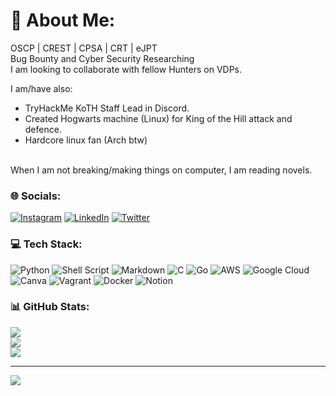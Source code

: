 # 💫 About Me:
OSCP | CREST | CPSA | CRT | eJPT<br>Bug Bounty and Cyber Security Researching <br>I am looking to collaborate with fellow Hunters on VDPs.<br>
  
I am/have also:
- TryHackMe KoTH Staff Lead in Discord.
- Created Hogwarts machine (Linux) for King of the Hill attack and defence.
- Hardcore linux fan (Arch btw)
<br> 
When I am not breaking/making things on computer, I am reading novels. 

### 🌐 Socials:
[![Instagram](https://img.shields.io/badge/Instagram-%23E4405F.svg?logo=Instagram&logoColor=white)](https://instagram.com/___mrholmes) [![LinkedIn](https://img.shields.io/badge/LinkedIn-%230077B5.svg?logo=linkedin&logoColor=white)](https://linkedin.com/in/singh-hardeep-) [![Twitter](https://img.shields.io/badge/Twitter-%231DA1F2.svg?logo=Twitter&logoColor=white)](https://twitter.com/__mrholmes) 

### 💻 Tech Stack:
![Python](https://img.shields.io/badge/python-3670A0?style=for-the-badge&logo=python&logoColor=ffdd54) ![Shell Script](https://img.shields.io/badge/shell_script-%23121011.svg?style=for-the-badge&logo=gnu-bash&logoColor=white) ![Markdown](https://img.shields.io/badge/markdown-%23000000.svg?style=for-the-badge&logo=markdown&logoColor=white) ![C](https://img.shields.io/badge/c-%2300599C.svg?style=for-the-badge&logo=c&logoColor=white) ![Go](https://img.shields.io/badge/go-%2300ADD8.svg?style=for-the-badge&logo=go&logoColor=white) ![AWS](https://img.shields.io/badge/AWS-%23FF9900.svg?style=for-the-badge&logo=amazon-aws&logoColor=white) ![Google Cloud](https://img.shields.io/badge/Google%20Cloud-%234285F4.svg?style=for-the-badge&logo=google-cloud&logoColor=white) ![Canva](https://img.shields.io/badge/Canva-%2300C4CC.svg?style=for-the-badge&logo=Canva&logoColor=white) ![Vagrant](https://img.shields.io/badge/vagrant-%231563FF.svg?style=for-the-badge&logo=vagrant&logoColor=white) ![Docker](https://img.shields.io/badge/docker-%230db7ed.svg?style=for-the-badge&logo=docker&logoColor=white) ![Notion](https://img.shields.io/badge/Notion-%23000000.svg?style=for-the-badge&logo=notion&logoColor=white)
### 📊 GitHub Stats:
![](https://github-readme-stats.vercel.app/api?username=holmes-py&theme=monokai&hide_border=false&include_all_commits=true&count_private=true)<br/>
![](https://github-readme-streak-stats.herokuapp.com/?user=holmes-py&theme=monokai&hide_border=false)<br/>
![](https://github-readme-stats.vercel.app/api/top-langs/?username=holmes-py&theme=monokai&hide_border=false&include_all_commits=true&count_private=true&layout=compact)


---
[![](https://visitcount.itsvg.in/api?id=holmes-py&icon=0&color=0)](https://visitcount.itsvg.in)
